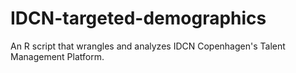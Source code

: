 # IDCN-targeted-demographics
An R script that wrangles and analyzes IDCN Copenhagen's Talent Management Platform.
